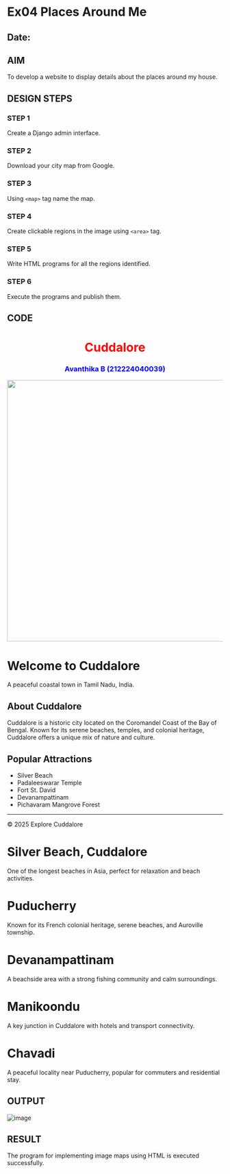 # Ex04 Places Around Me
## Date: 

## AIM
To develop a website to display details about the places around my house.

## DESIGN STEPS

### STEP 1
Create a Django admin interface.

### STEP 2
Download your city map from Google.

### STEP 3
Using ```<map>``` tag name the map.

### STEP 4
Create clickable regions in the image using ```<area>``` tag.

### STEP 5
Write HTML programs for all the regions identified.

### STEP 6
Execute the programs and publish them.

## CODE
<html>
<head>
<title>My City</title>
</head>
<body>
<h1 align="center">
<font color="red"><b>Cuddalore</b></font>
</h1>
<h3 align="center">
<font color="blue"><b>Avanthika B (212224040039)</b></font>
</h3>
<center>
<img src="map.png" usemap="#MyCity" height="610" width="1450">
<map name="MyCity">
<area shape="rect" coords="700,250,850,400" href="home.html" title="My Home Town">
<area shape="rect" coords="970,390,1020,440" href="beach.html" title="Silver Beach">
<area shape="circle" coords="470,190,30" href="puducherry.html" title="Puducherry">
<area shape="rect" coords="400,150,250,100" href="Manikoondu.html" title="Manikoondu">
<area shape="circle" coords="970,390,102" href="Devanampattinam.html" title="Devanampattinam">
<area shape="rect" coords="600,150,102,100" href="chavadi.html" title="Chavadi">
</map>
</center>
</body>
</html>
<!DOCTYPE html>
<html lang="en">
<head>
  <title>Cuddalore - Coastal City of Tamil Nadu</title>
</head>
<body>

  <h1>Welcome to Cuddalore</h1>
  <p>A peaceful coastal town in Tamil Nadu, India.</p>
  <h2>About Cuddalore</h2>
  <p>
    Cuddalore is a historic city located on the Coromandel Coast of the Bay of Bengal.
    Known for its serene beaches, temples, and colonial heritage, Cuddalore offers a unique mix of nature and culture.
  </p>

  <h2>Popular Attractions</h2>
  <ul>
    <li>Silver Beach</li>
    <li>Padaleeswarar Temple</li>
    <li>Fort St. David</li>
    <li>Devanampattinam</li>
    <li>Pichavaram Mangrove Forest</li>
  </ul>

  <hr>
  <p>&copy; 2025 Explore Cuddalore</p>

</body>
</html>
<!DOCTYPE html>
<html>
<head><title>Silver Beach</title></head>
<body>
  <h1>Silver Beach, Cuddalore</h1>
  <p>One of the longest beaches in Asia, perfect for relaxation and beach activities.</p>
</body>
</html>
<!DOCTYPE html>
<html>
<head><title>Puducherry</title></head>
<body>
  <h1>Puducherry</h1>
  <p>Known for its French colonial heritage, serene beaches, and Auroville township.</p>
</body>
</html>
<!DOCTYPE html>
<html>
<head><title>Devanampattinam</title></head>
<body>
  <h1>Devanampattinam</h1>
  <p>A beachside area with a strong fishing community and calm surroundings.</p>
</body>
</html>
<!DOCTYPE html>
<html>
<head><title>Manikoondu</title></head>
<body>
  <h1>Manikoondu</h1>
  <p>A key junction in Cuddalore with hotels and transport connectivity.</p>
</body>
</html>
<!DOCTYPE html>
<html>
<head><title>Chavadi</title></head>
<body>
  <h1>Chavadi</h1>
  <p>A peaceful locality near Puducherry, popular for commuters and residential stay.</p>
</body>
</html>

## OUTPUT
![image](https://github.com/user-attachments/assets/d84e059a-deba-4e4f-9fbb-48de051e642a)








## RESULT
The program for implementing image maps using HTML is executed successfully.
